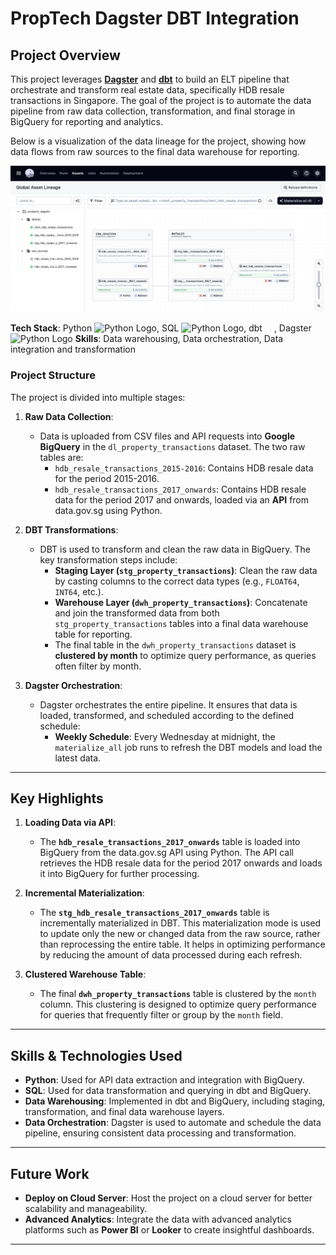 # PropTech Dagster DBT Integration

## Project Overview

This project leverages **[Dagster](https://dagster.io/)** and **[dbt](https://www.getdbt.com/)** to build an ELT pipeline that orchestrate and transform real estate data, specifically HDB resale transactions in Singapore. The goal of the project is to automate the data pipeline from raw data collection, transformation, and final storage in BigQuery for reporting and analytics.

Below is a visualization of the data lineage for the project, showing how data flows from raw sources to the final data warehouse for reporting.

![Dagster Data Lineage Overview](dagster_assets_overview.png)

**Tech Stack**: Python <img src="https://upload.wikimedia.org/wikipedia/commons/thumb/c/c3/Python-logo-notext.svg/1869px-Python-logo-notext.svg.png" alt="Python Logo" width="15" height="15"/>, SQL <img src="https://cdn.worldvectorlogo.com/logos/google-bigquery-logo-1.svg" alt="Python Logo" width="15" height="15"/>, dbt <img src="https://images.seeklogo.com/logo-png/43/2/dbt-logo-png_seeklogo-431111.png?v=1957187137577124544" width="15" height="15"/>, Dagster <img src="https://dagster.io/images/brand/logos/dagster-primary-mark.jpg" alt="Python Logo" width="15" height="15"/>
**Skills**: Data warehousing, Data orchestration, Data integration and transformation

### **Project Structure**

The project is divided into multiple stages:

1. **Raw Data Collection**:
   - Data is uploaded from CSV files and API requests into **Google BigQuery** in the `dl_property_transactions` dataset. The two raw tables are:
     - `hdb_resale_transactions_2015-2016`: Contains HDB resale data for the period 2015-2016.
     - `hdb_resale_transactions_2017_onwards`: Contains HDB resale data for the period 2017 and onwards, loaded via an **API** from data.gov.sg using Python.

2. **DBT Transformations**:
   - DBT is used to transform and clean the raw data in BigQuery. The key transformation steps include:
     - **Staging Layer (`stg_property_transactions`)**: Clean the raw data by casting columns to the correct data types (e.g., `FLOAT64`, `INT64`, etc.).
     - **Warehouse Layer (`dwh_property_transactions`)**: Concatenate and join the transformed data from both `stg_property_transactions` tables into a final data warehouse table for reporting.
     - The final table in the `dwh_property_transactions` dataset is **clustered by month** to optimize query performance, as queries often filter by month.

3. **Dagster Orchestration**:
   - Dagster orchestrates the entire pipeline. It ensures that data is loaded, transformed, and scheduled according to the defined schedule:
     - **Weekly Schedule**: Every Wednesday at midnight, the `materialize_all` job runs to refresh the DBT models and load the latest data.

---

## **Key Highlights**

1. **Loading Data via API**:
   - The **`hdb_resale_transactions_2017_onwards`** table is loaded into BigQuery from the data.gov.sg API using Python. The API call retrieves the HDB resale data for the period 2017 onwards and loads it into BigQuery for further processing.

2. **Incremental Materialization**:
   - The **`stg_hdb_resale_transactions_2017_onwards`** table is incrementally materialized in DBT. This materialization mode is used to update only the new or changed data from the raw source, rather than reprocessing the entire table. It helps in optimizing performance by reducing the amount of data processed during each refresh.

3. **Clustered Warehouse Table**:
   - The final **`dwh_property_transactions`** table is clustered by the `month` column. This clustering is designed to optimize query performance for queries that frequently filter or group by the `month` field.

---

## **Skills & Technologies Used**

- **Python**: Used for API data extraction and integration with BigQuery.
- **SQL**: Used for data transformation and querying in dbt and BigQuery.
- **Data Warehousing**: Implemented in dbt and BigQuery, including staging, transformation, and final data warehouse layers.
- **Data Orchestration**: Dagster is used to automate and schedule the data pipeline, ensuring consistent data processing and transformation.

---

## **Future Work**

- **Deploy on Cloud Server**: Host the project on a cloud server for better scalability and manageability.
- **Advanced Analytics**: Integrate the data with advanced analytics platforms such as **Power BI** or **Looker** to create insightful dashboards.

---
